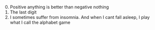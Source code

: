 0. Positive anything is better than negative nothing
1. The last digit
2. I sometimes suffer from insomnia. And when I cant fall asleep, I play what I call the alphabet game
